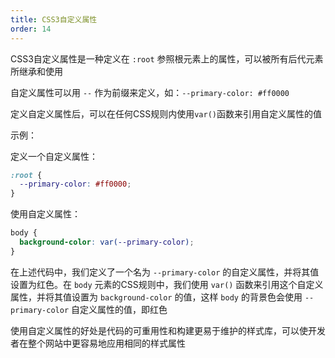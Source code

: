 ```yaml
---
title: CSS3自定义属性
order: 14
---
```


CSS3自定义属性是一种定义在 `:root` 参照根元素上的属性，可以被所有后代元素所继承和使用

自定义属性可以用 `--` 作为前缀来定义，如：`--primary-color: #ff0000`

定义自定义属性后，可以在任何CSS规则内使用`var()`函数来引用自定义属性的值

示例：

定义一个自定义属性：

```css
:root {
  --primary-color: #ff0000;
}
```

使用自定义属性：

```css
body {
  background-color: var(--primary-color);
}
```

在上述代码中，我们定义了一个名为 `--primary-color` 的自定义属性，并将其值设置为红色。在 `body` 元素的CSS规则中，我们使用 `var()` 函数来引用这个自定义属性，并将其值设置为 `background-color` 的值，这样 `body` 的背景色会使用 `--primary-color` 自定义属性的值，即红色

使用自定义属性的好处是代码的可重用性和构建更易于维护的样式库，可以使开发者在整个网站中更容易地应用相同的样式属性


